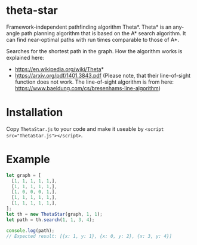 # theta-star
Framework-independent pathfinding algorithm Theta*. Theta* is an any-angle path planning algorithm that is based on the A* search algorithm. It can find near-optimal paths with run times comparable to those of A*.

Searches for the shortest path in the graph.
How the algorithm works is explained here:
- https://en.wikipedia.org/wiki/Theta*
- https://arxiv.org/pdf/1401.3843.pdf (Please note, that their line-of-sight function does not work. The line-of-sight algorithm is from here: https://www.baeldung.com/cs/bresenhams-line-algorithm)

# Installation
Copy `ThetaStar.js` to your code and make it useable by `<script src="ThetaStar.js"></script>`.

# Example
```javascript
let graph = [
  [1, 1, 1, 1, 1,],
  [1, 1, 1, 1, 1,],
  [1, 0, 0, 0, 1,],
  [1, 1, 1, 1, 1,],
  [1, 1, 1, 1, 1,],
];
let th = new ThetaStar(graph, 1, 1);
let path = th.search(1, 1, 3, 4);

console.log(path);
// Expected result: [{x: 1, y: 1}, {x: 0, y: 2}, {x: 3, y: 4}]
```
